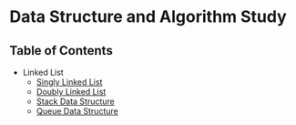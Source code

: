 # Data Structure and Algorithm Study

## Table of Contents
- Linked List
    - [Singly Linked List](./001-singly_linked_list/singly_linked_list.md)
    - [Doubly Linked List](./002_doubly_linked_list/doubly_linked_list.md)
    - [Stack Data Structure](./003-stack/notes.md)
    - [Queue Data Structure](./004-queue/notes.md)